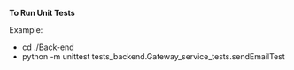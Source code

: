 **To Run Unit Tests**

Example:
- cd ./Back-end
- python -m unittest tests_backend.Gateway_service_tests.sendEmailTest